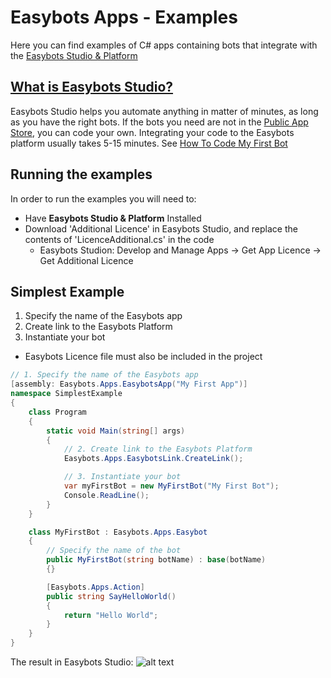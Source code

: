 # Easybots Apps - Examples
Here you can find examples of C# apps containing bots that integrate with the [Easybots Studio & Platform](http://easybots.net)

## [What is Easybots Studio?](https://easybots.net/Docs)
Easybots Studio helps you automate anything in matter of minutes, as long as you have the right bots. 
If the bots you need are not in the [Public App Store](https://easybots.net/AppStore), you can code your own. 
Integrating your code to the Easybots platform usually takes 5-15 minutes. 
See [How To Code My First Bot](https://easybots.net/Docs/FirstBot)

## Running the examples
In order to run the examples you will need to:
* Have **Easybots Studio & Platform** Installed
* Download 'Additional Licence' in Easybots Studio, and replace the contents of 'LicenceAdditional.cs' in the code 
  * Easybots Studion: Develop and Manage Apps -> Get App Licence -> Get Additional Licence
  
## Simplest Example
1. Specify the name of the Easybots app
2. Create link to the Easybots Platform
3. Instantiate your bot
* Easybots Licence file must also be included in the project
```C#
// 1. Specify the name of the Easybots app
[assembly: Easybots.Apps.EasybotsApp("My First App")]
namespace SimplestExample
{
    class Program
    {
        static void Main(string[] args)
        {
            // 2. Create link to the Easybots Platform
            Easybots.Apps.EasybotsLink.CreateLink();

            // 3. Instantiate your bot 
            var myFirstBot = new MyFirstBot("My First Bot");                        
            Console.ReadLine();
        }
    }

    class MyFirstBot : Easybots.Apps.Easybot
    {
        // Specify the name of the bot
        public MyFirstBot(string botName) : base(botName)
        {}

        [Easybots.Apps.Action]
        public string SayHelloWorld()
        {
            return "Hello World";            
        }
    }
}
```
The result in Easybots Studio:
![alt text](https://easybots.net/Content/Images/Documenation/Devs/MyFirstAction.png)
